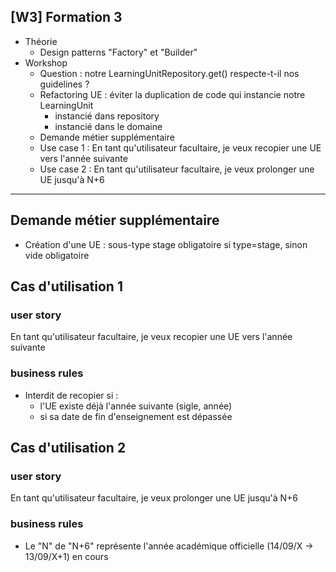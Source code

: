 ## [W3] Formation 3

- Théorie
    - Design patterns "Factory" et "Builder"
- Workshop
    - Question : notre LearningUnitRepository.get() respecte-t-il nos guidelines ?
    - Refactoring UE : éviter la duplication de code qui instancie notre LearningUnit 
        - instancié dans repository
        - instancié dans le domaine
    - Demande métier supplémentaire
    - Use case 1 : En tant qu'utilisateur facultaire, je veux recopier une UE vers l'année suivante
    - Use case 2 : En tant qu'utilisateur facultaire, je veux prolonger une UE jusqu'à N+6

-------------------------------
## Demande métier supplémentaire
- Création d'une UE : sous-type stage obligatoire si type=stage, sinon vide obligatoire


## Cas d'utilisation 1
### user story
En tant qu'utilisateur facultaire, je veux recopier une UE vers l'année suivante

### business rules
- Interdit de recopier si : 
    - l'UE existe déjà l'année suivante (sigle, année)
    - si sa date de fin d'enseignement est dépassée


## Cas d'utilisation 2
### user story
En tant qu'utilisateur facultaire, je veux prolonger une UE jusqu'à N+6

### business rules
- Le "N" de "N+6" représente l'année académique officielle (14/09/X -> 13/09/X+1) en cours

